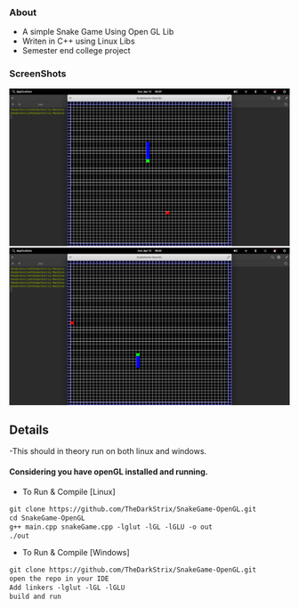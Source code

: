 ### About
- A simple Snake Game Using Open GL Lib
- Writen in C++ using Linux Libs
- Semester end college project 

### ScreenShots
![](https://raw.githubusercontent.com/TheDarkStrix/SnakeGame-OpenGL/master/Screenshot%20from%202020-04-12%2000-29-13.png)
![](https://raw.githubusercontent.com/TheDarkStrix/SnakeGame-OpenGL/master/Screenshot%20from%202020-04-12%2000-26-14.png)
## Details
-This should in theory run on both linux and windows.
#### Considering you have openGL installed and running.
- To Run & Compile [Linux]
```
git clone https://github.com/TheDarkStrix/SnakeGame-OpenGL.git
cd SnakeGame-OpenGL
g++ main.cpp snakeGame.cpp -lglut -lGL -lGLU -o out
./out
```
- To Run & Compile [Windows]
```
git clone https://github.com/TheDarkStrix/SnakeGame-OpenGL.git
open the repo in your IDE
Add linkers -lglut -lGL -lGLU
build and run
```
